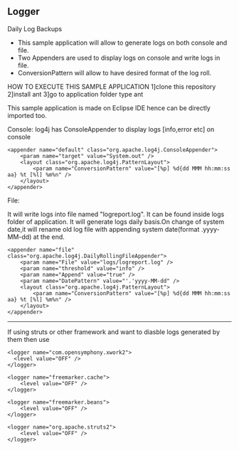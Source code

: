 Logger
-------
Daily Log Backups

* This sample application will allow to generate logs on both console and file.
* Two Appenders are used to display logs on console and write logs in file.
* ConversionPattern will allow to have desired format of the log roll.


HOW TO EXECUTE THIS SAMPLE APPLICATION
1]clone this repository
2]install ant
3]go to application folder type ant

This sample application is made on Eclipse IDE hence can be directly imported too.

Console:
log4j has ConsoleAppender to display logs [info,error etc] on console 

	<appender name="default" class="org.apache.log4j.ConsoleAppender">	
		<param name="target" value="System.out" />
		<layout class="org.apache.log4j.PatternLayout">  		
  			<param name="ConversionPattern" value="[%p] %d{dd MMM hh:mm:ss aa} %t [%l] %m%n" />
		</layout>	
	</appender>
 
File:

It will write logs into file named "logreport.log". It can be found inside logs folder of application.
It will generate logs daily basis.On change of system date,it will rename old log file with appending
system date(format .yyyy-MM-dd) at the end.


	<appender name="file" class="org.apache.log4j.DailyRollingFileAppender">
		<param name="File" value="logs/logreport.log" />
		<param name="threshold" value="info" />
		<param name="Append" value="true" />
		<param name="DatePattern" value="'.'yyyy-MM-dd" />
		<layout class="org.apache.log4j.PatternLayout">
			<param name="ConversionPattern" value="[%p] %d{dd MMM hh:mm:ss aa} %t [%l] %m%n" />
		</layout>
	</appender>
---------------------------------------------------------------------------------------------

If using struts or other framework and want to diasble logs generated by them then use

	<logger name="com.opensymphony.xwork2">
      <level value="OFF" />
	</logger>

	<logger name="freemarker.cache">
	    <level value="OFF" />
	</logger>

	<logger name="freemarker.beans">
	    <level value="OFF" />
	</logger>

	<logger name="org.apache.struts2">
	    <level value="OFF" />
	</logger>

